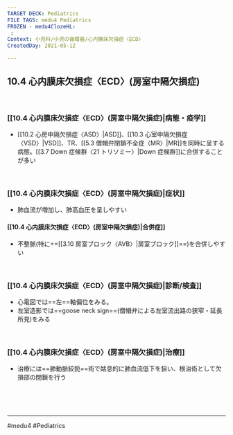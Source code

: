 ```yaml
---
TARGET DECK: Pediatrics
FILE TAGS: medu4 Pediatrics
FROZEN - medu4ClozeHL:
 : 
Context: 小児科/小児の循環器/心内膜床欠損症〈ECD〉
CreatedDay: 2021-05-12

---
```


## 10.4 心内膜床欠損症〈ECD〉(房室中隔欠損症)

<br>

### [[10.4 心内膜床欠損症〈ECD〉(房室中隔欠損症)|病態・疫学]]
* [[10.2 心房中隔欠損症〈ASD〉|ASD]]、[[10.3 心室中隔欠損症〈VSD〉|VSD]]、TR、[[5.3 僧帽弁閉鎖不全症〈MR〉|MR]]を同時に呈する病態。[[3.7 Down 症候群〈21 トリソミー〉|Down 症候群]]に合併することが多い

<br>

### [[10.4 心内膜床欠損症〈ECD〉(房室中隔欠損症)|症状]]
* 肺血流が増加し、肺高血圧を呈しやすい
#### [[10.4 心内膜床欠損症〈ECD〉(房室中隔欠損症)|合併症]]
* 不整脈(特に==[[3.10 房室ブロック〈AVB〉|房室ブロック]]==)を合併しやすい
<!--ID: 1620898238995-->


<br>

### [[10.4 心内膜床欠損症〈ECD〉(房室中隔欠損症)|診断/検査]]
* 心電図では==左==軸偏位をみる。
* 左室造影では==goose neck sign==(僧帽弁による左室流出路の狭窄・延長所見)をみる
<!--ID: 1620898239001-->


<br>

### [[10.4 心内膜床欠損症〈ECD〉(房室中隔欠損症)|治療]]
* 治療には==肺動脈絞扼==術で姑息的に肺血流低下を狙い、根治術として欠損部の閉鎖を行う
<!--ID: 1620898239006-->


<br><br><br>

---
#medu4 #Pediatrics
